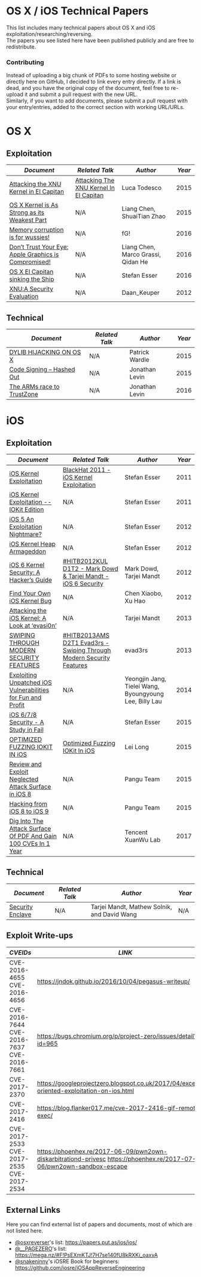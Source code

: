 # OS X / iOS Technical Papers

This list includes many technical papers about OS X and iOS exploitation/researching/reversing.
<br>
The papers you see listed here have been published publicly and are free to redistribute.

### Contributing
Instead of uploading a big chunk of PDFs to some hosting website or directly here on GitHub, I decided to link every entry directly. If a link is dead, and you have the original copy of the document, feel free to re-upload it and submit a pull request with the new URL.
<br>
Similarly, if you want to add documents, please submit a pull request with your entry/entries, added to the correct section with working URL/URLs.

# OS X

## Exploitation
| *Document* | *Related Talk* | *Author* | *Year* |
|----------------------------------------------------------------------------------------------------------------------------------------------------------------|---------------------------------------------------------------------------------------|------------------------------------|--------|
| [Attacking the XNU Kernel in El Capitan](https://www.blackhat.com/docs/eu-15/materials/eu-15-Todesco-Attacking-The-XNU-Kernal-In-El-Capitain.pdf) | [Attacking The XNU Kernel In El Capitan](https://www.youtube.com/watch?v=k550C0V79ts) | Luca Todesco | 2015 |
| [OS X Kernel is As Strong as its Weakest Part](https://reverse.put.as/wp-content/uploads/2015/11/poc2015osxkernelisasstrongasitsweakestpartliangshuaitian.pdf) | N/A | Liang Chen, ShuaiTian Zhao | 2015 |
| [Memory corruption is for wussies!](https://reverse.put.as/wp-content/uploads/2016/04/SyScan360_SG_2016_-_Memory_Corruption_is_for_wussies.pdf) | N/A | fG! | 2016 |
| [Don’t Trust Your Eye: Apple Graphics is Compromised!](https://reverse.put.as/wp-content/uploads/2016/05/CanSecWest2016_Apple_Graphics_Compromised.pdf) | N/A | Liang Chen, Marco Grassi, Qidan He | 2016 |
| [OS X El Capitan sinking the Ship](https://reverse.put.as/wp-content/uploads/2016/05/syscan360stefanesserosxelcapitansinkingtheship.pdf) | N/A | Stefan Esser | 2016 |
|[XNU:A Security Evaluation](https://papers.put.as/papers/macosx/2012/XNU_-a-security-evaluation-Daan_Keuper_2012-12-14-xnu.pdf)| N/A | Daan_Keuper | 2012 |

## Technical
| *Document* | *Related Talk* | *Author* | *Year* |
|-----------------------------------------------------------------------------------------------------------|----------------|----------------|--------|
| [DYLIB HIJACKING ON OS X](https://reverse.put.as/wp-content/uploads/2015/11/vb201503-dylib-hijacking.pdf) | N/A | Patrick Wardle | 2015 |
| [Code Signing – Hashed Out](https://reverse.put.as/wp-content/uploads/2015/12/CodeSigning-RSA.pdf) | N/A | Jonathan Levin | 2015 |
| [The ARMs race to TrustZone](http://technologeeks.com/files/TZ.pdf) | N/A | Jonathan Levin | 2016 |
# iOS

## Exploitation
| *Document* | *Related Talk* | *Author* | *Year* |
|-------------------------------------------------------------------------------------------------------------------------------------------------------------------------------------------------------|---------------------------------------------------------------------------------------------------------------------|--------------------------------------------------------|--------|
| [iOS Kernel Exploitation](https://reverse.put.as/wp-content/uploads/2011/06/BH_US_11_Esser_Exploiting_The_iOS_Kernel_Slides.pdf) | [BlackHat 2011 - iOS Kernel Exploitation](https://www.youtube.com/watch?v=fQHkA_s3d2o) | Stefan Esser | 2011 |
| [iOS Kernel Exploitation -- IOKit Edition](https://reverse.put.as/wp-content/uploads/2011/06/SyScanTaipei2011_StefanEsser_iOS_Kernel_Exploitation_IOKit_Edition.pdf) | N/A | Stefan Esser | 2011 |
| [iOS 5 An Exploitation Nightmare?](https://reverse.put.as/wp-content/uploads/2011/06/CSW2012_StefanEsser_iOS5_An_Exploitation_Nightmare_FINAL.pdf) | N/A | Stefan Esser | 2012 |
| [iOS Kernel Heap Armageddon](https://reverse.put.as/wp-content/uploads/2011/06/SyScan2012_StefanEsser_iOS_Kernel_Heap_Armageddon.pdf) | N/A | Stefan Esser | 2012 |
| [iOS 6 Kernel Security: A Hacker’s Guide](https://conference.hitb.org/hitbsecconf2012kul/materials/D1T2%20-%20Mark%20Dowd%20&%20Tarjei%20Mandt%20-%20iOS6%20Security.pdf) | [#HITB2012KUL D1T2 - Mark Dowd & Tarjei Mandt - iOS 6 Security](https://www.youtube.com/watch?v=O-WZinEoki4) | Mark Dowd, Tarjei Mandt | 2012 |
| [Find Your Own iOS Kernel Bug](https://reverse.put.as/wp-content/uploads/2011/06/Xu-Hao-Xiabo-Chen-Find-Your-Own-iOS-Kernel-Bug.pdf) | N/A | Chen Xiaobo, Xu Hao | 2012 |
| [Attacking the iOS Kernel: A Look at ‘evasi0n’](https://reverse.put.as/wp-content/uploads/2015/11/NISlecture201303.pdf) | N/A | Tarjei Mandt | 2013 |
| [SWIPING THROUGH MODERN SECURITY FEATURES](https://reverse.put.as/wp-content/uploads/2011/06/D2T1-Pod2g-Planetbeing-Musclenerd-and-Pimskeks-aka-Evad3rs-Swiping-Through-Modern-Security-Features.pdf) | [#HITB2013AMS D2T1 Evad3rs - Swiping Through Modern Security Features](https://www.youtube.com/watch?v=brrIquvUR4M) | evad3rs | 2013 |
| [Exploiting Unpatched iOS Vulnerabilities for Fun and Profit](https://reverse.put.as/wp-content/uploads/2015/11/iosjb_slide.pdf) | N/A | Yeongjin Jang, Tielei Wang, Byoungyoung Lee, Billy Lau | 2014 |
| [iOS 6/7/8 Security - A Study in Fail](https://reverse.put.as/wp-content/uploads/2015/11/SyScan15_Stefan_Esser_-_iOS_678_Security_-_A_Study_in_Fail.pdf) | N/A | Stefan Esser | 2015 |
| [OPTIMIZED FUZZING IOKIT IN iOS](https://reverse.put.as/wp-content/uploads/2015/11/us-15-Lei-Optimized-Fuzzing-IOKit-In-iOS.pdf) | [Optimized Fuzzing IOKit In iOS](https://www.youtube.com/watch?v=XDT9Cn8GjJU) | Lei Long | 2015 |
| [Review and Exploit Neglected Attack Surface in iOS 8](https://reverse.put.as/wp-content/uploads/2015/11/us-15-Wang-Review-And-Exploit-Neglected-Attack-Surface-In-iOS-8.pdf) | N/A | Pangu Team | 2015 |
| [Hacking from iOS 8 to iOS 9](https://reverse.put.as/wp-content/uploads/2015/11/POC2015_RUXCON2015.pdf) | N/A | Pangu Team | 2015 |
| [Dig Into The Attack Surface Of PDF And Gain 100 CVEs In 1 Year](https://www.blackhat.com/docs/asia-17/materials/asia-17-Liu-Dig-Into-The-Attack-Surface-Of-PDF-And-Gain-100-CVEs-In-1-Year.pdf)| N/A | Tencent XuanWu Lab | 2017 |


## Technical
| *Document* | *Related Talk* | *Author* | *Year* |
|-----------------------------------------------------------------------------------------------------------|----------------|----------------|--------|
| [Security Enclave](http://mista.nu/research/sep-paper.pdf) | N/A | Tarjei Mandt, Mathew Solnik, and David Wang | N/A |

## Exploit Write-ups
| *CVEIDs* | *LINK* |
|-------------|----------------|
|CVE-2016-4655 CVE-2016-4656| <https://jndok.github.io/2016/10/04/pegasus-writeup/> |
|CVE-2016-7644 CVE-2016-7637 CVE-2016-7661|<https://bugs.chromium.org/p/project-zero/issues/detail?id=965> |
|CVE-2017-2370|<https://googleprojectzero.blogspot.co.uk/2017/04/exception-oriented-exploitation-on-ios.html>|
|CVE-2017-2416|<https://blog.flanker017.me/cve-2017-2416-gif-remote-exec/>|
|CVE-2017-2533 CVE-2017-2535 CVE-2017-2534|<https://phoenhex.re/2017-06-09/pwn2own-diskarbitrationd-privesc> <https://phoenhex.re/2017-07-06/pwn2own-sandbox-escape>|
## External Links
Here you can find external list of papers and documents, most of which are not listed here.

*   [@osxreverser](https://twitter.com/osxreverser)'s list: https://papers.put.as/ios/ios/
*   [@__PAGEZERO](https://twitter.com/__pagezero)'s list: https://mega.nz/#F!PsEXmKTJ!7H7se140fU8kRXKi_oaxvA
*   [@snakeninny](https://twitter.com/snakeninny)'s iOSRE Book for beginners: https://github.com/iosre/iOSAppReverseEngineering
